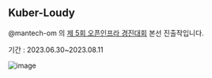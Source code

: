 ## Kuber-Loudy 

@mantech-om 의 [제 5회 오픈인프라 경진대회](https://www.oidc.co.kr) 본선 진출작입니다.

기간 : 2023.06.30~2023.08.11

![image](https://github.com/KUBER-LOUDY/.github/assets/77730511/45a8ed38-c84e-455f-b4da-ca536fa51649)
